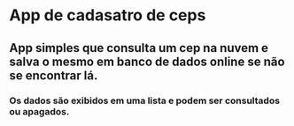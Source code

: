 # App de cadasatro de ceps
## App simples que consulta um cep na nuvem e salva o mesmo em banco de dados online se não se encontrar lá.
### Os dados são exibidos em uma lista e podem ser consultados ou apagados.